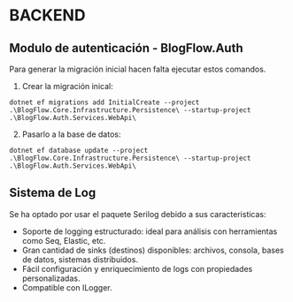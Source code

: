 # BACKEND

## Modulo de autenticación - BlogFlow.Auth

Para generar la migración inicial hacen falta ejecutar estos comandos.

1. Crear la migración inical:

```shell
dotnet ef migrations add InitialCreate --project .\BlogFlow.Core.Infrastructure.Persistence\ --startup-project .\BlogFlow.Auth.Services.WebApi\
```
2. Pasarlo a la base de datos:

```shell
dotnet ef database update --project .\BlogFlow.Core.Infrastructure.Persistence\ --startup-project .\BlogFlow.Auth.Services.WebApi\
```

## Sistema de Log

Se ha optado por usar el paquete Serilog debido a sus caracteristicas:

- Soporte de logging estructurado: ideal para análisis con herramientas como Seq, Elastic, etc.
- Gran cantidad de sinks (destinos) disponibles: archivos, consola, bases de datos, sistemas distribuidos.
- Fácil configuración y enriquecimiento de logs con propiedades personalizadas.
- Compatible con ILogger.
